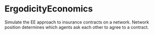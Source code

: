 # ErgodicityEconomics
Simulate the EE approach to insurance contracts on a network. Network position determines which agents ask each other to agree to a contract.
